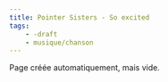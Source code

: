 ```yaml
---
title: Pointer Sisters - So excited
tags:
    - -draft
    - musique/chanson
---
```


Page créée automatiquement, mais vide.

